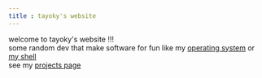 ```yaml
---
title : tayoky's website
---
```

welcome to tayoky's website !!!  
some random dev that make software for fun like my [operating system](https://tayoky.github.io/stanix) or [my shell](https://github.com/tayoky/tsh)  
see my [projects page](project)
